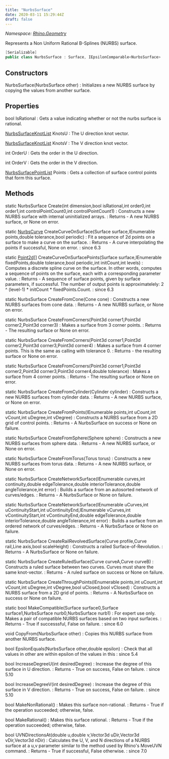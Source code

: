 ```yaml
---
title: "NurbsSurface"
date: 2020-03-11 15:29:44Z
draft: false
---
```


*Namespace: [Rhino.Geometry](../)*

Represents a Non Uniform Rational B-Splines (NURBS) surface.
```cs
[Serializable]
public class NurbsSurface : Surface, IEpsilonComparable<NurbsSurface>
```
## Constructors

NurbsSurface(NurbsSurface other)
: Initializes a new NURBS surface by copying the values from another surface.
## Properties

bool IsRational
: Gets a value indicating whether or not the nurbs surface is rational.

[NurbsSurfaceKnotList](/rhinocommon/rhino/geometry/collections/nurbssurfaceknotlist/) KnotsU
: The U direction knot vector.

[NurbsSurfaceKnotList](/rhinocommon/rhino/geometry/collections/nurbssurfaceknotlist/) KnotsV
: The V direction knot vector.

int OrderU
: Gets the order in the U direction.

int OrderV
: Gets the order in the V direction.

[NurbsSurfacePointList](/rhinocommon/rhino/geometry/collections/nurbssurfacepointlist/) Points
: Gets a collection of surface control points that form this surface.
## Methods

static NurbsSurface Create(int dimension,bool isRational,int order0,int order1,int controlPointCount0,int controlPointCount1)
: Constructs a new NURBS surface with internal uninitialized arrays.
: Returns - A new NURBS surface, or None on error.

static [NurbsCurve](/rhinocommon/rhino/geometry/nurbscurve/) CreateCurveOnSurface(Surface surface,IEnumerable<Point2d> points,double tolerance,bool periodic)
: Fit a sequence of 2d points on a surface to make a curve on the surface.
: Returns - A curve interpolating the points if successful, None on error.
: since 6.3

static [Point2d](/rhinocommon/rhino/geometry/point2d/)[] CreateCurveOnSurfacePoints(Surface surface,IEnumerable<Point2d> fixedPoints,double tolerance,bool periodic,int initCount,int levels)
: Computes a discrete spline curve on the surface. In other words, computes a sequence 
     of points on the surface, each with a corresponding parameter value.
: Returns - A sequence of surface points, given by surface parameters, if successful.
     The number of output points is approximatelely: 2 ^ (level-1) * initCount * fixedPoints.Count.
: since 6.3

static NurbsSurface CreateFromCone(Cone cone)
: Constructs a new NURBS surfaces from cone data.
: Returns - A new NURBS surface, or None on error.

static NurbsSurface CreateFromCorners(Point3d corner1,Point3d corner2,Point3d corner3)
: Makes a surface from 3 corner points.
: Returns - The resulting surface or None on error.

static NurbsSurface CreateFromCorners(Point3d corner1,Point3d corner2,Point3d corner3,Point3d corner4)
: Makes a surface from 4 corner points.
     This is the same as calling  with tolerance 0.
: Returns - the resulting surface or None on error.

static NurbsSurface CreateFromCorners(Point3d corner1,Point3d corner2,Point3d corner3,Point3d corner4,double tolerance)
: Makes a surface from 4 corner points.
: Returns - The resulting surface or None on error.

static NurbsSurface CreateFromCylinder(Cylinder cylinder)
: Constructs a new NURBS surfaces from cylinder data.
: Returns - A new NURBS surface, or None on error.

static NurbsSurface CreateFromPoints(IEnumerable<Point3d> points,int uCount,int vCount,int uDegree,int vDegree)
: Constructs a NURBS surface from a 2D grid of control points.
: Returns - A NurbsSurface on success or None on failure.

static NurbsSurface CreateFromSphere(Sphere sphere)
: Constructs a new NURBS surfaces from sphere data.
: Returns - A new NURBS surface, or None on error.

static NurbsSurface CreateFromTorus(Torus torus)
: Constructs a new NURBS surfaces from torus data.
: Returns - A new NURBS surface, or None on error.

static NurbsSurface CreateNetworkSurface(IEnumerable<Curve> curves,int continuity,double edgeTolerance,double interiorTolerance,double angleTolerance,int error)
: Builds a surface from an autosorted network of curves/edges.
: Returns - A NurbsSurface or None on failure.

static NurbsSurface CreateNetworkSurface(IEnumerable<Curve> uCurves,int uContinuityStart,int uContinuityEnd,IEnumerable<Curve> vCurves,int vContinuityStart,int vContinuityEnd,double edgeTolerance,double interiorTolerance,double angleTolerance,int error)
: Builds a surface from an ordered network of curves/edges.
: Returns - A NurbsSurface or None on failure.

static NurbsSurface CreateRailRevolvedSurface(Curve profile,Curve rail,Line axis,bool scaleHeight)
: Constructs a railed Surface-of-Revolution.
: Returns - A NurbsSurface or None on failure.

static NurbsSurface CreateRuledSurface(Curve curveA,Curve curveB)
: Constructs a ruled surface between two curves. Curves must share the same knot-vector.
: Returns - A ruled surface on success or None on failure.

static NurbsSurface CreateThroughPoints(IEnumerable<Point3d> points,int uCount,int vCount,int uDegree,int vDegree,bool uClosed,bool vClosed)
: Constructs a NURBS surface from a 2D grid of points.
: Returns - A NurbsSurface on success or None on failure.

static bool MakeCompatible(Surface surface0,Surface surface1,NurbsSurface nurb0,NurbsSurface nurb1)
: For expert use only. Makes a pair of compatible NURBS surfaces based on two input surfaces.
: Returns - True if successsful, False on failure.
: since 6.0

void CopyFrom(NurbsSurface other)
: Copies this NURBS surface from another NURBS surface.

bool EpsilonEquals(NurbsSurface other,double epsilon)
: Check that all values in other are within epsilon of the values in this
: since 5.4

bool IncreaseDegreeU(int desiredDegree)
: Increase the degree of this surface in U direction.
: Returns - True on success, False on failure.
: since 5.10

bool IncreaseDegreeV(int desiredDegree)
: Increase the degree of this surface in V direction.
: Returns - True on success, False on failure.
: since 5.10

bool MakeNonRational()
: Makes this surface non-rational.
: Returns - True if the operation succeeded; otherwise, false.

bool MakeRational()
: Makes this surface rational.
: Returns - True if the operation succeeded; otherwise, false.

bool UVNDirectionsAt(double u,double v,Vector3d uDir,Vector3d vDir,Vector3d nDir)
: Calculates the U, V, and N directions of a NURBS surface at a u,v parameter similar to the method used by Rhino's MoveUVN command.
: Returns - True if successful, False otherwise.
: since 7.0
